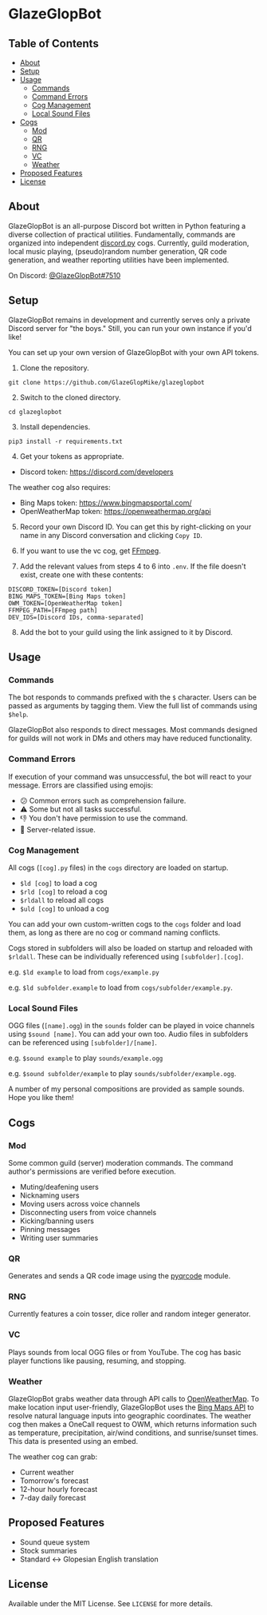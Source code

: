 # GlazeGlopBot
## Table of Contents
- [About](#about)
- [Setup](#setup)
- [Usage]($usage)
  - [Commands](#commands)
  - [Command Errors](#command-errors)
  - [Cog Management](#cog-management)
  - [Local Sound Files](#local-sound-files)
- [Cogs](#cogs)
  - [Mod](#mod)
  - [QR](#qr)
  - [RNG](#rng)
  - [VC](#vc)
  - [Weather](#weather)
- [Proposed Features](#proposed-features)
- [License](#license)

## About
GlazeGlopBot is an all-purpose Discord bot written in Python featuring a diverse collection of practical utilities. Fundamentally, commands are organized into independent [discord.py](https://discordpy.readthedocs.io/en/stable/) cogs. Currently, guild moderation, local music playing, (pseudo)random number generation, QR code generation, and weather reporting utilities have been implemented.

On Discord: [@GlazeGlopBot#7510](https://discordapp.com/users/844640688900407327)

## Setup
GlazeGlopBot remains in development and currently serves only a private Discord server for "the boys." Still, you can run your own instance if you'd like!

You can set up your own version of GlazeGlopBot with your own API tokens.

1. Clone the repository.

```git clone https://github.com/GlazeGlopMike/glazeglopbot```

2. Switch to the cloned directory.

```cd glazeglopbot```

3. Install dependencies.

```pip3 install -r requirements.txt```

4. Get your tokens as appropriate.
- Discord token: <https://discord.com/developers>

The weather cog also requires:
- Bing Maps token: <https://www.bingmapsportal.com/>
- OpenWeatherMap token: <https://openweathermap.org/api>

5. Record your own Discord ID. You can get this by right-clicking on your name in any Discord conversation and clicking ```Copy ID```.

6. If you want to use the vc cog, get [FFmpeg](http://ffmpeg.org/download.html).

7. Add the relevant values from steps 4 to 6 into `.env`. If the file doesn't exist, create one with these contents:
```
DISCORD_TOKEN=[Discord token]
BING_MAPS_TOKEN=[Bing Maps token]
OWM_TOKEN=[OpenWeatherMap token]
FFMPEG_PATH=[FFmpeg path]
DEV_IDS=[Discord IDs, comma-separated]
```

8. Add the bot to your guild using the link assigned to it by Discord.

## Usage
### Commands
The bot responds to commands prefixed with the `$` character. Users can be passed as arguments by tagging them. View the full list of commands using `$help`.

GlazeGlopBot also responds to direct messages. Most commands designed for guilds will not work in DMs and others may have reduced functionality.

### Command Errors
If execution of your command was unsuccessful, the bot will react to your message. Errors are classified using emojis:
- :confused: Common errors such as comprehension failure.
- :warning: Some but not all tasks successful.
- :thumbsdown: You don't have permission to use the command.
- :robot: Server-related issue.

### Cog Management
All cogs (`[cog].py` files) in the `cogs` directory are loaded on startup.
- `$ld [cog]` to load a cog
- `$rld [cog]` to reload a cog
- `$rldall` to reload all cogs
- `$uld [cog]` to unload a cog

You can add your own custom-written cogs to the `cogs` folder and load them, as long as there are no cog or command naming conflicts.

Cogs stored in subfolders will also be loaded on startup and reloaded with `$rldall`. These can be individually referenced using `[subfolder].[cog]`.

e.g. `$ld example` to load from `cogs/example.py`

e.g. `$ld subfolder.example` to load from `cogs/subfolder/example.py`.

### Local Sound Files
OGG files (`[name].ogg`) in the `sounds` folder can be played in voice channels using `$sound [name]`. You can add your own too. Audio files in subfolders can be referenced using `[subfolder]/[name]`.

e.g. `$sound example` to play `sounds/example.ogg`

e.g. `$sound subfolder/example` to play `sounds/subfolder/example.ogg`.

A number of my personal compositions are provided as sample sounds. Hope you like them!

## Cogs
### Mod
Some common guild (server) moderation commands. The command author's permissions are verified before execution.
- Muting/deafening users
- Nicknaming users
- Moving users across voice channels
- Disconnecting users from voice channels
- Kicking/banning users
- Pinning messages
- Writing user summaries

### QR
Generates and sends a QR code image using the [pyqrcode](https://pypi.org/project/PyQRCode/) module.

### RNG
Currently features a coin tosser, dice roller and random integer generator.

### VC
Plays sounds from local OGG files or from YouTube. The cog has basic player functions like pausing, resuming, and stopping.

### Weather
GlazeGlopBot grabs weather data through API calls to [OpenWeatherMap](https://openweathermap.org/). To make location input user-friendly, GlazeGlopBot uses the [Bing Maps API](https://www.bingmapsportal.com/) to resolve natural language inputs into geographic coordinates. The weather cog then makes a OneCall request to OWM, which returns information such as temperature, precipitation, air/wind conditions, and sunrise/sunset times. This data is presented using an embed.

The weather cog can grab:
- Current weather
- Tomorrow's forecast
- 12-hour hourly forecast
- 7-day daily forecast

## Proposed Features
- Sound queue system
- Stock summaries
- Standard ↔ Glopesian English translation

## License
Available under the MIT License. See `LICENSE` for more details.
